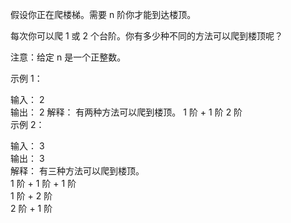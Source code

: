 假设你正在爬楼梯。需要 n 阶你才能到达楼顶。  

每次你可以爬 1 或 2 个台阶。你有多少种不同的方法可以爬到楼顶呢？  

注意：给定 n 是一个正整数。  

示例 1：  

输入： 2  
输出： 2 
解释： 有两种方法可以爬到楼顶。 
1 阶 + 1 阶 
2 阶  
示例 2：  

输入： 3  
输出： 3  
解释： 有三种方法可以爬到楼顶。  
1 阶 + 1 阶 + 1 阶  
1 阶 + 2 阶  
2 阶 + 1 阶  
